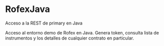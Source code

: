# RofexJava
Acceso a la REST de primary en Java

Acceso al entorno demo de Rofex en Java.
Genera token, consulta lista de instrumentos y los detalles de cualquier contrato en particular.
